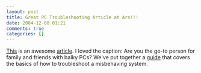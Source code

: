 ```yaml
---
layout: post
title: Great PC Troubleshooting Article at Ars!!!
date: 2004-12-08 01:21
comments: true
categories: []
---
```

<a href="http://arstechnica.com/guides/tweaks/troubleshooting.ars">This</a> is an awesome <a href="http://arstechnica.com/guides/tweaks/troubleshooting.ars">article</a>. I loved the caption: Are you the go-to person for family and friends with balky PCs? We've put together a <a href="http://arstechnica.com/guides/tweaks/troubleshooting.ars">guide</a> that covers the basics of how to troubleshoot a misbehaving system.
